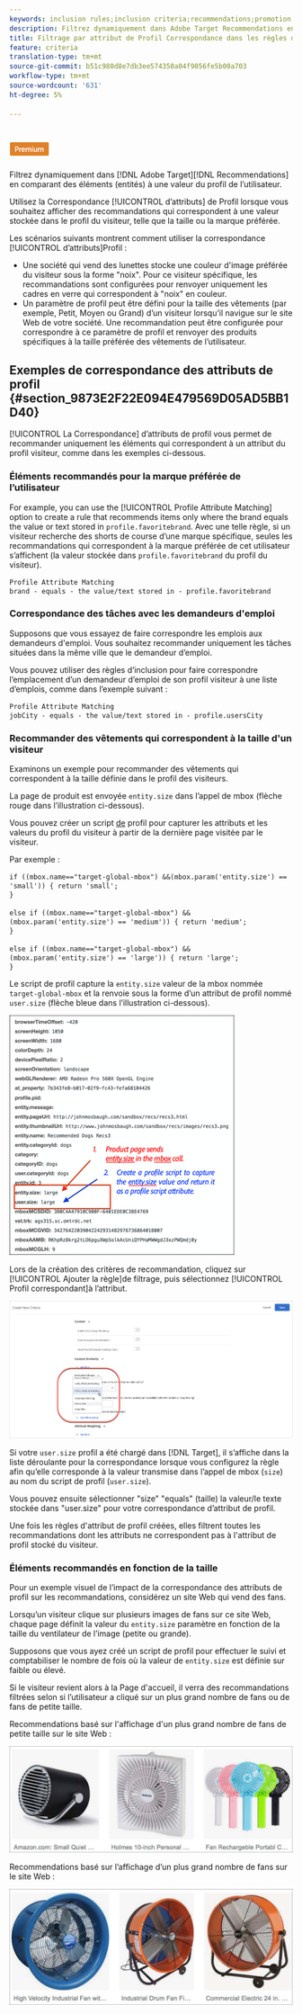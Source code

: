 ```yaml
---
keywords: inclusion rules;inclusion criteria;recommendations;promotion;promotions;dynamic filtering;dynamic;profile attribute matching
description: Filtrez dynamiquement dans Adobe Target Recommendations en comparant des éléments (entités) à une valeur du profil de l’utilisateur.
title: Filtrage par attribut de Profil Correspondance dans les règles d’inclusion dynamique dans Recommendations Adobe Target
feature: criteria
translation-type: tm+mt
source-git-commit: b51c980d8e7db3ee574350a04f9056fe5b00a703
workflow-type: tm+mt
source-wordcount: '631'
ht-degree: 5%

---
```



# ![Correspondance d&#39;attribut de Profil PREMIUM](/help/assets/premium.png)

Filtrez dynamiquement dans [!DNL Adobe Target][!DNL Recommendations] en comparant des éléments (entités) à une valeur du profil de l’utilisateur.

Utilisez la Correspondance [!UICONTROL d’attributs] de Profil lorsque vous souhaitez afficher des recommandations qui correspondent à une valeur stockée dans le profil du visiteur, telle que la taille ou la marque préférée.

Les scénarios suivants montrent comment utiliser la correspondance [!UICONTROL d’attributs]Profil :

* Une société qui vend des lunettes stocke une couleur d&#39;image préférée du visiteur sous la forme &quot;noix&quot;. Pour ce visiteur spécifique, les recommandations sont configurées pour renvoyer uniquement les cadres en verre qui correspondent à &quot;noix&quot; en couleur.
* Un paramètre de profil peut être défini pour la taille des vêtements (par exemple, Petit, Moyen ou Grand) d’un visiteur lorsqu’il navigue sur le site Web de votre société. Une recommandation peut être configurée pour correspondre à ce paramètre de profil et renvoyer des produits spécifiques à la taille préférée des vêtements de l’utilisateur.

## Exemples de correspondance des attributs de profil {#section_9873E2F22E094E479569D05AD5BB1D40}

[!UICONTROL La Correspondance] d’attributs de profil vous permet de recommander uniquement les éléments qui correspondent à un attribut du profil visiteur, comme dans les exemples ci-dessous.

### Éléments recommandés pour la marque préférée de l’utilisateur

For example, you can use the [!UICONTROL Profile Attribute Matching] option to create a rule that recommends items only where the brand equals the value or text stored in `profile.favoritebrand`. Avec une telle règle, si un visiteur recherche des shorts de course d’une marque spécifique, seules les recommandations qui correspondent à la marque préférée de cet utilisateur s’affichent (la valeur stockée dans `profile.favoritebrand` du profil du visiteur).

```
Profile Attribute Matching
brand - equals - the value/text stored in - profile.favoritebrand
```

### Correspondance des tâches avec les demandeurs d&#39;emploi

Supposons que vous essayez de faire correspondre les emplois aux demandeurs d&#39;emploi. Vous souhaitez recommander uniquement les tâches situées dans la même ville que le demandeur d’emploi.

Vous pouvez utiliser des règles d’inclusion pour faire correspondre l’emplacement d’un demandeur d’emploi de son profil visiteur à une liste d’emplois, comme dans l’exemple suivant :

```
Profile Attribute Matching
jobCity - equals - the value/text stored in - profile.usersCity
```

### Recommander des vêtements qui correspondent à la taille d&#39;un visiteur

Examinons un exemple pour recommander des vêtements qui correspondent à la taille définie dans le profil des visiteurs.

La page de produit est envoyée `entity.size` dans l’appel de mbox (flèche rouge dans l’illustration ci-dessous).

Vous pouvez créer un script [de](/help/c-target/c-visitor-profile/profile-parameters.md) profil pour capturer les attributs et les valeurs du profil du visiteur à partir de la dernière page visitée par le visiteur.

Par exemple :

```
if ((mbox.name=="target-global-mbox") &&(mbox.param('entity.size') == 'small')) { return 'small';
}

else if ((mbox.name=="target-global-mbox") &&(mbox.param('entity.size') == 'medium')) { return 'medium';
}

else if ((mbox.name=="target-global-mbox") &&(mbox.param('entity.size') == 'large')) { return 'large';
}
```

Le script de profil capture la `entity.size` valeur de la mbox nommée `target-global-mbox` et la renvoie sous la forme d’un attribut de profil nommé `user.size` (flèche bleue dans l’illustration ci-dessous).

![appel de mbox de taille](/help/c-recommendations/c-algorithms/assets/size.png)

Lors de la création des critères de recommandation, cliquez sur [!UICONTROL Ajouter la règle]de filtrage, puis sélectionnez [!UICONTROL Profil correspondant]à l’attribut.

![Illustration de la correspondance des attributs de profil](/help/c-recommendations/c-algorithms/assets/profile-attribute-matching.png)

Si votre `user.size` profil a été chargé dans [!DNL Target], il s’affiche dans la liste déroulante pour la correspondance lorsque vous configurez la règle afin qu’elle corresponde à la valeur transmise dans l’appel de mbox (`size`) au nom du script de profil (`user.size`).

Vous pouvez ensuite sélectionner &quot;size&quot; &quot;equals&quot; (taille) la valeur/le texte stockée dans &quot;user.size&quot; pour votre correspondance d’attribut de profil.

Une fois les règles d&#39;attribut de profil créées, elles filtrent toutes les recommandations dont les attributs ne correspondent pas à l&#39;attribut de profil stocké du visiteur.

### Éléments recommandés en fonction de la taille

Pour un exemple visuel de l’impact de la correspondance des attributs de profil sur les recommandations, considérez un site Web qui vend des fans.

Lorsqu’un visiteur clique sur plusieurs images de fans sur ce site Web, chaque page définit la valeur du `entity.size` paramètre en fonction de la taille du ventilateur de l’image (petite ou grande).

Supposons que vous ayez créé un script de profil pour effectuer le suivi et comptabiliser le nombre de fois où la valeur de `entity.size` est définie sur faible ou élevé.

Si le visiteur revient alors à la Page d&#39;accueil, il verra des recommandations filtrées selon si l’utilisateur a cliqué sur un plus grand nombre de fans ou de fans de petite taille.

Recommendations basé sur l&#39;affichage d&#39;un plus grand nombre de fans de petite taille sur le site Web :

![recommandations pour les petits fans](/help/c-recommendations/c-algorithms/assets/small-fans.png)

Recommendations basé sur l’affichage d’un plus grand nombre de fans sur le site Web :

![recommandations concernant les grands fans](/help/c-recommendations/c-algorithms/assets/large-fans.png)
